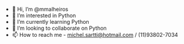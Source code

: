 - 👋 Hi, I’m @mmalheiros 
- 👀 I’m interested in  Python
- 🌱 I’m currently learning  Python
- 💞️ I’m looking to collaborate on  Python
- 📫 How to reach me  - michel.sartti@hotmail.com / (11)93802-7034

<!---
mmalheiros/mmalheiros is a ✨ special ✨ repository because its `README.md` (this file) appears on your GitHub profile.
You can click the Preview link to take a look at your changes.
--->
